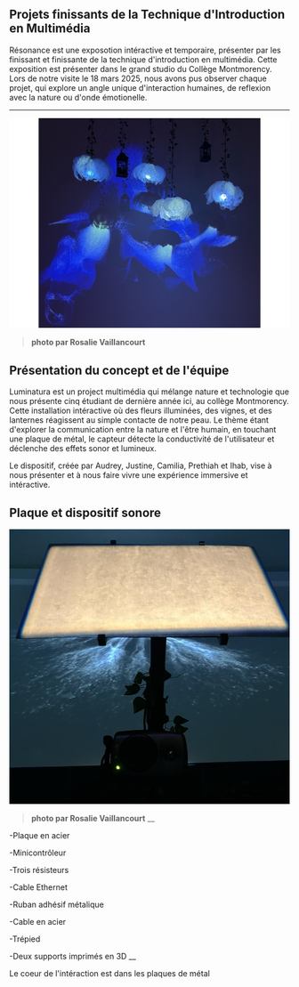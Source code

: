 ## Projets finissants de la Technique d'Introduction en Multimédia ##

Résonance est une exposotion intéractive et temporaire, présenter par les finissant et finissante de la technique d'introduction en multimédia. Cette exposition est présenter dans le grand studio du Collège Montmorency. Lors de notre visite le 18 mars 2025, nous avons pus observer chaque projet, qui explore un angle unique d'interaction humaines, de reflexion avec la nature ou d'onde émotionelle. 
___

![photo](media/presentation_projet.jpg)

>**photo par Rosalie Vaillancourt**

## Présentation du concept et de l'équipe ##

Luminatura est un project multimédia qui mélange nature et technologie que nous présente cinq étudiant de dernière année ici, au collège Montmorency. Cette installation intéractive où des fleurs illuminées, des vignes, et des lanternes réagissent au simple contacte de notre peau. Le thème étant d'explorer la communication entre la nature et l'être humain, en touchant une plaque de métal, le capteur détecte la conductivité de l'utilisateur et déclenche des effets sonor et lumineux. 

Le dispositif, créée par Audrey, Justine, Camilia, Prethiah et Ihab, vise à nous présenter et à nous faire vivre une expérience immersive et intéractive.

## Plaque et dispositif sonore ##

![photo](media/plaque.jpg.jpg)

>**photo par Rosalie Vaillancourt**
__

-Plaque en acier

-Minicontrôleur

-Trois résisteurs

-Cable Ethernet

-Ruban adhésif métalique

-Cable en acier

-Trépied

-Deux supports imprimés en 3D
__

Le coeur de l'intéraction est dans les plaques de métal
